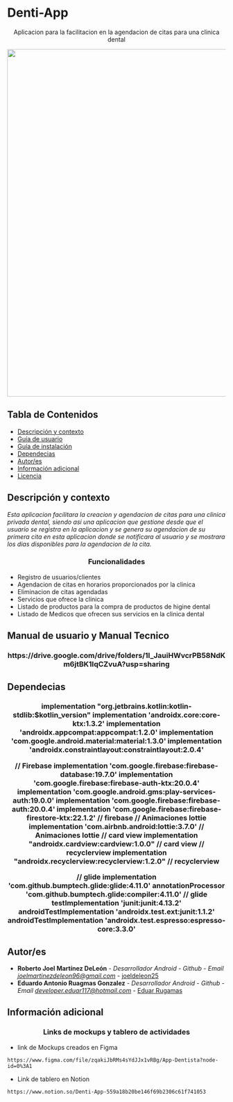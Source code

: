
# Denti-App
<p align="center"> Aplicacion para la facilitacion en la agendacion de citas para una clinica dental</p>
<p align="center" >
  <img src="https://i.ibb.co/5nrQnR6/Captura-de-Pantalla-2021-03-15-a-la-s-12-13-05-p-m.png" width="800" heigth="800">
</p> 

## Tabla de Contenidos
- [Descripción y contexto](#descripción-y-contexto)
- [Guía de usuario](#guía-de-usuario)
- [Guía de instalación](#guía-de-instalación)
- [Dependecias](#dependencias)
- [Autor/es](#autores)
- [Información adicional](#información-adicional)
- [Licencia](#licencia)

## Descripción y contexto

_Esta aplicacion facilitara la creacion y agendacion de citas para una clinica privada dental, siendo asi una aplicacion que gestione desde que el usuario se registra en la aplicacion y se genera su agendacion de su primera cita en esta aplicacion donde se notificara al usuario y se mostrara los dias disponibles para la agendacion de la cita._
<h3 align="center">Funcionalidades</h3>

- Registro de usuarios/clientes
- Agendacion de citas en horarios proporcionados por la clinica
- Eliminacion de citas agendadas
- Servicios que ofrece la clinica 
- Listado de productos para la compra de productos de higine dental
- Listado de Medicos que ofrecen sus servicios en la clinica dental


## Manual de usuario y Manual Tecnico
<h3 align="center" >https://drive.google.com/drive/folders/1I_JauiHWvcrPB58NdKm6jtBK1IqCZvuA?usp=sharing</h3>

## Dependecias

<h3 align="center" >implementation "org.jetbrains.kotlin:kotlin-stdlib:$kotlin_version"
    implementation 'androidx.core:core-ktx:1.3.2'
    implementation 'androidx.appcompat:appcompat:1.2.0'
    implementation 'com.google.android.material:material:1.3.0'
    implementation 'androidx.constraintlayout:constraintlayout:2.0.4'

//    Firebase
    implementation 'com.google.firebase:firebase-database:19.7.0'
    implementation 'com.google.firebase:firebase-auth-ktx:20.0.4'
    implementation 'com.google.android.gms:play-services-auth:19.0.0'
    implementation 'com.google.firebase:firebase-auth:20.0.4'
    implementation 'com.google.firebase:firebase-firestore-ktx:22.1.2'
//    firebase
//    Animaciones lottie
    implementation 'com.airbnb.android:lottie:3.7.0'
//    Animaciones lottie
//    card view
    implementation "androidx.cardview:cardview:1.0.0"
//    card view
//    recyclerview
    implementation "androidx.recyclerview:recyclerview:1.2.0"
//    recyclerview

//    glide
    implementation 'com.github.bumptech.glide:glide:4.11.0'
    annotationProcessor 'com.github.bumptech.glide:compiler:4.11.0'
//    glide
    testImplementation 'junit:junit:4.13.2'
    androidTestImplementation 'androidx.test.ext:junit:1.1.2'
    androidTestImplementation 'androidx.test.espresso:espresso-core:3.3.0'</h3>

## Autor/es

* **Roberto Joel Martínez DeLeón** - *Desarrollador Android* - *Github* - *Email joelmartinezdeleon96@gmail.com* - [joeldeleon25](https://github.com/joeldeleon25)
* **Eduardo Antonio Ruagmas Gonzalez** - *Desarrollador Android* - *Github* - *Email developer.eduar117@hotmail.com* - [Eduar Rugamas](https://github.com/EduarRugamas)

## Información adicional

<h3 align="center" >Links de mockups y tablero de actividades </h3>

- link de Mockups creados en Figma
```
https://www.figma.com/file/zqakiJbRMs4sYdJJx1vRBg/App-Dentista?node-id=0%3A1
```
- Link de tablero en Notion
```
https://www.notion.so/Denti-App-559a18b20be146f69b2306c61f741053
```
